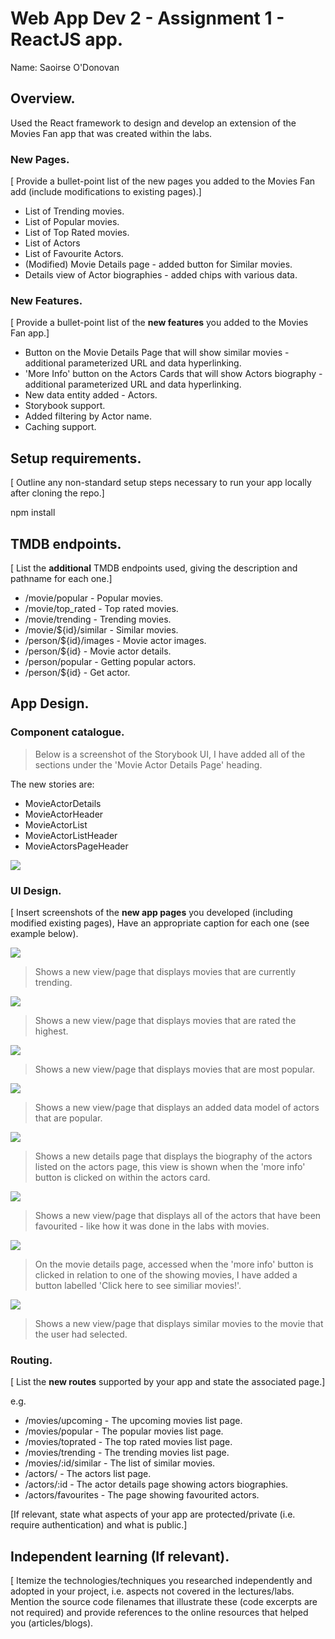 # Web App Dev 2 - Assignment 1 - ReactJS app.

Name: Saoirse O'Donovan

## Overview.

Used the React framework to design and develop an extension of the Movies Fan app that was created within the labs. 


### New Pages.

[ Provide a bullet-point list of the new pages you added to the Movies Fan add (include modifications to existing pages).]

+ List of Trending movies.
+ List of Popular movies.
+ List of Top Rated movies.
+ List of Actors
+ List of Favourite Actors.
+ (Modified) Movie Details page - added button for Similar movies.
+ Details view of Actor biographies - added chips with various data.

### New Features.

[ Provide a bullet-point list of the __new features__ you added to the Movies Fan app.] 

+ Button on the Movie Details Page that will show similar movies - additional parameterized URL and data hyperlinking.
+ 'More Info' button on the Actors Cards that will show Actors biography - additional parameterized URL and data hyperlinking.
+ New data entity added - Actors.
+ Storybook support.
+ Added filtering by Actor name. 
+ Caching support.

## Setup requirements.

[ Outline any non-standard setup steps necessary to run your app locally after cloning the repo.]

npm install

## TMDB endpoints.

[ List the __additional__ TMDB endpoints used, giving the description and pathname for each one.] 

+ /movie/popular - Popular movies.
+ /movie/top_rated - Top rated movies.
+ /movie/trending - Trending movies.
+ /movie/${id}/similar - Similar movies.
+ /person/${id}/images - Movie actor images. 
+ /person/${id} - Movie actor details. 
+ /person/popular - Getting popular actors.
+ /person/${id} - Get actor.

## App Design.

### Component catalogue.

>Below is a screenshot of the Storybook UI, I have added all of the sections under the 'Movie Actor Details Page' heading. 

The new stories are:
+ MovieActorDetails
+ MovieActorHeader
+ MovieActorList
+ MovieActorListHeader
+ MovieActorsPageHeader

![](./images/storybook.png)

### UI Design.

[ Insert screenshots of the __new app pages__ you developed (including modified existing pages), Have an appropriate caption for each one (see example below).

![ ](./images/trending-movies.png)

>Shows a new view/page that displays movies that are currently trending. 

![ ](./images/toprated-movies.png)

>Shows a new view/page that displays movies that are rated the highest.

![ ](./images/popular-movies.png)

>Shows a new view/page that displays movies that are most popular.

![ ](./images/actors.png)

>Shows a new view/page that displays an added data model of actors that are popular.

![ ](./images/actors-bio.png)

>Shows a new details page that displays the biography of the actors listed on the actors page, this view is shown when the 'more info' button is clicked on within the actors card.

![ ](./images/favourite-actors.png)

>Shows a new view/page that displays all of the actors that have been favourited - like how it was done in the labs with movies.

![ ](./images/modified-movie-details.png)

>On the movie details page, accessed when the 'more info' button is clicked in relation to one of the showing movies, I have added a button labelled 'Click here to see similiar movies!'.

![ ](./images/similar-movies.png)

>Shows a new view/page that displays similar movies to the movie that the user had selected.


### Routing.

[ List the __new routes__ supported by your app and state the associated page.]

e.g. 

+ /movies/upcoming - The upcoming movies list page.
+ /movies/popular - The popular movies list page.
+ /movies/toprated - The top rated movies list page.
+ /movies/trending - The trending movies list page.
+ /movies/:id/similar - The list of similar movies.
+ /actors/ - The actors list page.
+ /actors/:id - The actor details page showing actors biographies.
+ /actors/favourites - The page showing favourited actors.  


[If relevant, state what aspects of your app are protected/private (i.e. require authentication) and what is public.]

## Independent learning (If relevant).

[ Itemize the technologies/techniques you researched independently and adopted in your project, i.e. aspects not covered in the lectures/labs. Mention the source code filenames that illustrate these  (code excerpts are not required) and provide references to the online resources that helped you (articles/blogs).
